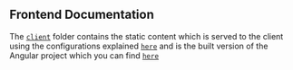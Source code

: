 ## Frontend Documentation

The [`client`](assignments/hw1/front/client) folder contains the static content which is served to the client using the configurations explained [`here`](/assignments/hw1/nginx) and is the built version of the Angular project which you can find [`here`](https://github.com/AlirezaT99/WebProgramming99-1-Front)
